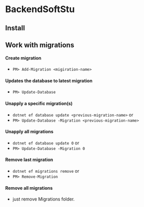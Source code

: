 # BackendSoftStu

## Install 

## Work with migrations

#### Create migration
- `PM> Add-Migration <migiration-name>`

#### Updates the database to latest migration
- `PM> Update-Database`

#### Unapply a specific migration(s)
- `dotnet ef database update <previous-migration-name>`
or
- `PM> Update-Database -Migration <previous-migration-name>`

#### Unapply all migrations
- `dotnet ef database update 0`
or
- `PM> Update-Database -Migration 0`

#### Remove last migration
- `dotnet ef migrations remove`
or
- `PM> Remove-Migration`

#### Remove all migrations
- just remove Migrations folder.